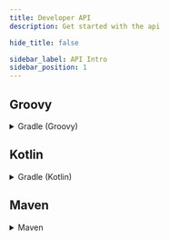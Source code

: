 ```yaml
---
title: Developer API
description: Get started with the api

hide_title: false

sidebar_label: API Intro
sidebar_position: 1
---
```

## Groovy
<details>
 <summary>
   Gradle (Groovy)
 </summary>

```gradle
repositories {
    maven {
        url = "https://repo.crazycrew.us/releases"
    }
}
```

```gradle
dependencies {
    compileOnly "com.badbones69.crazyenchantments:crazyenchantments-paper-api:2.1.2"
}
```
</details>

## Kotlin
<details>
 <summary>
   Gradle (Kotlin)
 </summary>

```gradle
repositories {
    maven("https://repo.crazycrew.us/releases")
}
```

```gradle
dependencies {
    compileOnly("com.badbones69.crazyenchantments", "crazyenchantments-paper-api", "2.1.2")
}
```
</details>

## Maven
<details>
 <summary>
   Maven
 </summary>

```xml
<repository>
  <id>crazycrew-releases</id>
  <url>https://repo.crazycrew.us/releases</url>
</repository>
```

```xml
<dependency>
  <groupId>com.badbones69.crazyenchantments</groupId>
  <artifactId>crazyenchantments-paper-api</artifactId>
  <version>2.1.2</version>
  <scope>provided</scope>
 </dependency>
```
</details>
